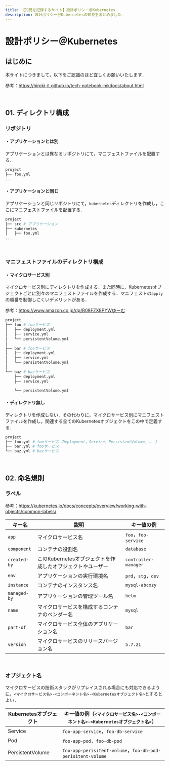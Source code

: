 ```yaml
---
title: 【知見を記録するサイト】設計ポリシー＠Kubernetes
description: 設計ポリシー＠Kubernetesの知見をまとめました．
---
```


# 設計ポリシー＠Kubernetes

## はじめに

本サイトにつきまして，以下をご認識のほど宜しくお願いいたします．

参考：https://hiroki-it.github.io/tech-notebook-mkdocs/about.html

<br>

## 01. ディレクトリ構成

### リポジトリ

#### ・アプリケーションとは別

アプリケーションとは異なるリポジトリにて，マニフェストファイルを配置する．

```bash
project
├── foo.yml
...
```

#### ・アプリケーションと同じ

アプリケーションと同じリポジトリにて，```kubernetes```ディレクトリを作成し，ここにマニフェストファイルを配置する．

```bash
project
├── src # アプリケーション
├── kubernetes
│   ├── foo.yml
...
```

<br>

### マニフェストファイルのディレクトリ構成

#### ・マイクロサービス別

マイクロサービス別にディレクトリを作成する．また同時に，Kubernetesオブジェクトごとに別々のマニフェストファイルを作成する．マニフェストの```apply```の順番を制御しにくいデメリットがある．

参考：https://www.amazon.co.jp/dp/B08FZX8PYWゆーむ

```bash
project
├── foo # fooサービス
│   ├── deployment.yml
│   ├── service.yml
│   └── persistentVolume.yml
│
├── bar # fooサービス
│   ├── deployment.yml
│   ├── service.yml
│   └── persistentVolume.yml
│
└── baz # bazサービス
    ├── deployment.yml
    ├── service.yml

    └── persistentVolume.yml
```

#### ・ディレクトリ無し

ディレクトリを作成しない．その代わりに，マイクロサービス別にマニフェストファイルを作成し，関連する全てのKubernetesオブジェクトをこの中で定義する．

```bash
project
├── foo.yml # fooサービス（Deployment，Service，PersistentVolume，...）
├── bar.yml # fooサービス
└── baz.yml # bazサービス
```

<br>

## 02. 命名規則

### ラベル

参考：https://kubernetes.io/docs/concepts/overview/working-with-objects/common-labels/

| キー名           | 説明                                                       | キー値の例                      |
| ---------------- | ---------------------------------------------------------- | ------------------------------- |
| ```app```        | マイクロサービス名                                         | ```foo```，```foo-service```    |
| ```component```  | コンテナの役割名                                           | ```database```                  |
| ```created-by``` | このKubernetesオブジェクトを作成したオブジェクトやユーザー | ```controller-manager```        |
| ```env```        | アプリケーションの実行環境名                               | ```prd```，```stg```，```dev``` |
| ```instance```   | コンテナのインスタンス名                                   | ```mysql-abcxzy```              |
| ```managed-by``` | アプリケーションの管理ツール名                             | ```helm```                      |
| ```name```       | マイクロサービスを構成するコンテナのベンダー名             | ```mysql```                     |
| ```part-of```    | マイクロサービス全体のアプリケーション名                   | ```bar```                       |
| ```version```    | マイクロサービスのリリースバージョン名                     | ```5.7.21```                    |

<br>

### オブジェクト名

マイクロサービスの技術スタックがリプレイスされる場合にも対応できるように，```<マイクロサービス名>-<コンポーネント名>-<Kubernetesオブジェクト名>```とするとよい．

| Kubernetesオブジェクト | キー値の例（```<マイクロサービス名>-<コンポーネント名>-<Kubernetesオブジェクト名>```） |
| ---------------------- | ------------------------------------------------------------ |
| Service                | ```foo-app-service```，```foo-db-service```                  |
| Pod                    | ```foo-app-pod```，```foo-db-pod```                          |
| PersistentVolume       | ```foo-app-perisitent-volume```，```foo-db-pod-perisitent-volume``` |

